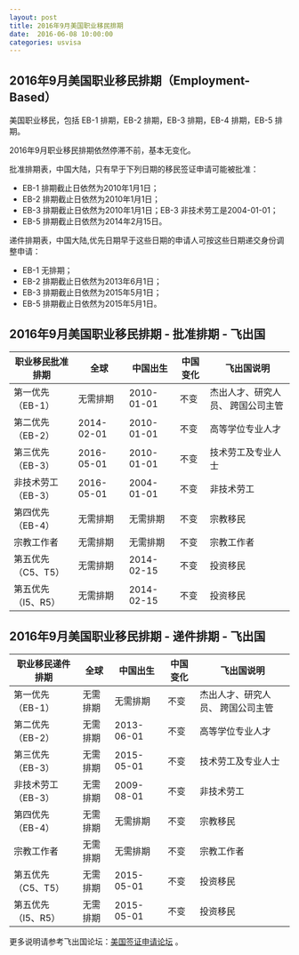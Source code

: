 ```yaml
---
layout: post
title: 2016年9月美国职业移民排期
date:  2016-06-08 10:00:00
categories: usvisa
---
```


## 2016年9月美国职业移民排期（Employment-Based）

美国职业移民，包括 EB-1 排期，EB-2 排期，EB-3 排期，EB-4 排期，EB-5 排期。

2016年9月职业移民排期依然停滞不前，基本无变化。

批准排期表，中国大陆，只有早于下列日期的移民签证申请可能被批准：

- EB-1 排期截止日依然为2010年1月1日；
- EB-2 排期截止日依然为2010年1月1日；
- EB-3 排期截止日依然为2010年1月1日；EB-3 非技术劳工是2004-01-01；
- EB-5 排期截止日依然为2014年2月15日。 

递件排期表，中国大陆,优先日期早于这些日期的申请人可按这些日期递交身份调整申请：

- EB-1 无排期；
- EB-2 排期截止日依然为2013年6月1日；
- EB-3 排期截止日依然为2015年5月1日；
- EB-5 排期截止日依然为2015年5月1日。

## 2016年9月美国职业移民排期 - 批准排期 - 飞出国

| 职业移民批准排期 | 全球 | 中国出生 | 中国变化 | 飞出国说明 |
| --- | --- | --- | --- | --- |
| 第一优先（EB-1） | 无需排期 | 2010-01-01 | 不变 | 杰出人才、研究人员、 跨国公司主管 |
| 第二优先（EB-2） | 2014-02-01 | 2010-01-01 | 不变 | 高等学位专业人才 |
| 第三优先（EB-3） | 2016-05-01 | 2010-01-01 | 不变 | 技术劳工及专业人士 |
| 非技术劳工（EB-3） | 2016-05-01 | 2004-01-01 | 不变 | 非技术劳工 |
| 第四优先（EB-4） | 无需排期 | 无需排期 | 不变 | 宗教移民 |
| 宗教工作者 | 无需排期 | 无需排期 | 不变 | 宗教工作者 |
| 第五优先（C5、T5） | 无需排期 | 2014-02-15 | 不变 | 投资移民 |
| 第五优先（I5、R5） | 无需排期 | 2014-02-15 | 不变 | 投资移民 |

## 2016年9月美国职业移民排期 - 递件排期 - 飞出国

| 职业移民递件排期 | 全球 | 中国出生 | 中国变化 | 飞出国说明 |
| --- | --- | --- | --- | --- |
| 第一优先（EB-1） | 无需排期 | 无需排期 | 不变 | 杰出人才、研究人员、 跨国公司主管 |
| 第二优先（EB-2） | 无需排期 | 2013-06-01 | 不变 | 高等学位专业人才 |
| 第三优先（EB-3） | 无需排期 | 2015-05-01 | 不变 | 技术劳工及专业人士 |
| 非技术劳工（EB-3） | 无需排期 | 2009-08-01 | 不变 | 非技术劳工 |
| 第四优先（EB-4） | 无需排期 | 无需排期 | 不变 | 宗教移民 |
| 宗教工作者 | 无需排期 | 无需排期 | 不变 | 宗教工作者 |
| 第五优先（C5、T5） | 无需排期 | 2015-05-01 | 不变 | 投资移民 |
| 第五优先（I5、R5） | 无需排期 | 2015-05-01 | 不变 | 投资移民 |

更多说明请参考飞出国论坛：<a href="http://bbs.fcgvisa.com/c/usavisa" target="blank">美国签证申请论坛</a> 。